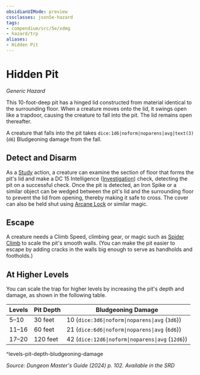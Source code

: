 ```yaml
---
obsidianUIMode: preview
cssclasses: json5e-hazard
tags:
- compendium/src/5e/xdmg
- hazard/trp
aliases:
- Hidden Pit
---
```

# Hidden Pit
*Generic Hazard*  

This 10-foot-deep pit has a hinged lid constructed from material identical to the surrounding floor. When a creature moves onto the lid, it swings open like a trapdoor, causing the creature to fall into the pit. The lid remains open thereafter.

A creature that falls into the pit takes `dice:1d6|noform|noparens|avg|text(3)` (`d6`) Bludgeoning damage from the fall.

## Detect and Disarm

As a [Study](actions.md#Study) action, a creature can examine the section of floor that forms the pit's lid and make a DC 15 Intelligence ([Investigation](skills.md#Investigation)) check, detecting the pit on a successful check. Once the pit is detected, an Iron Spike or a similar object can be wedged between the pit's lid and the surrounding floor to prevent the lid from opening, thereby making it safe to cross. The cover can also be held shut using [Arcane Lock](/3-Mechanics/CLI/spells/arcane-lock-xphb.md) or similar magic.

## Escape

A creature needs a Climb Speed, climbing gear, or magic such as [Spider Climb](/3-Mechanics/CLI/spells/spider-climb-xphb.md) to scale the pit's smooth walls. (You can make the pit easier to escape by adding cracks in the walls big enough to serve as handholds and footholds.)

## At Higher Levels

You can scale the trap for higher levels by increasing the pit's depth and damage, as shown in the following table.

| Levels | Pit Depth | Bludgeoning Damage |
|--------|-----------|--------------------|
| 5–10 | 30 feet | 10 (`dice:3d6\|noform\|noparens\|avg` (`3d6`)) |
| 11–16 | 60 feet | 21 (`dice:6d6\|noform\|noparens\|avg` (`6d6`)) |
| 17–20 | 120 feet | 42 (`dice:12d6\|noform\|noparens\|avg` (`12d6`)) |
^levels-pit-depth-bludgeoning-damage

*Source: Dungeon Master's Guide (2024) p. 102. Available in the <span title='Systems Reference Document (5.2)'>SRD</span>*